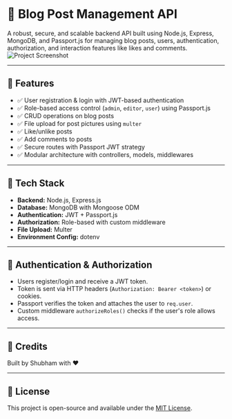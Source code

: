 
# 📝 Blog Post Management API

A robust, secure, and scalable backend API built using Node.js, Express, MongoDB, and Passport.js for managing blog posts, users, authentication, authorization, and interaction features like likes and comments.
![Project Screenshot](https://res-console.cloudinary.com/dycmay6eq/thumbnails/v1/image/upload/v1746279600/U2NyZWVuc2hvdF8yMDI1LTA1LTAzXzE5MDY1MF9qZ2M1eWU=/drilldown)

---

## 🚀 Features

- ✅ User registration & login with JWT-based authentication
- ✅ Role-based access control (`admin`, `editor`, `user`) using Passport.js
- ✅ CRUD operations on blog posts
- ✅ File upload for post pictures using `multer`
- ✅ Like/unlike posts
- ✅ Add comments to posts
- ✅ Secure routes with Passport JWT strategy
- ✅ Modular architecture with controllers, models, middlewares

---

## 🧱 Tech Stack

- **Backend:** Node.js, Express.js
- **Database:** MongoDB with Mongoose ODM
- **Authentication:** JWT + Passport.js
- **Authorization:** Role-based with custom middleware
- **File Upload:** Multer
- **Environment Config:** dotenv

---

## 🔐 Authentication & Authorization

- Users register/login and receive a JWT token.
- Token is sent via HTTP headers (`Authorization: Bearer <token>`) or cookies.
- Passport verifies the token and attaches the user to `req.user`.
- Custom middleware `authorizeRoles()` checks if the user's role allows access.

---

## 🙌 Credits

Built by Shubham with ❤️  

---

## 📌 License

This project is open-source and available under the [MIT License](LICENSE).
